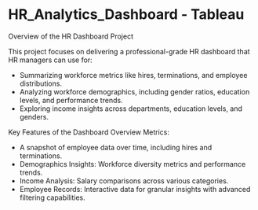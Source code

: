 # HR_Analytics_Dashboard - Tableau

Overview of the HR Dashboard Project

This project focuses on delivering a professional-grade HR dashboard that HR managers can use for:
 - Summarizing workforce metrics like hires, terminations, and employee distributions.
 - Analyzing workforce demographics, including gender ratios, education levels, and performance trends.
 - Exploring income insights across departments, education levels, and genders.

Key Features of the Dashboard
Overview Metrics: 
 - A snapshot of employee data over time, including hires and terminations.
 - Demographics Insights: Workforce diversity metrics and performance trends.
 - Income Analysis: Salary comparisons across various categories.
 - Employee Records: Interactive data for granular insights with advanced filtering capabilities.



